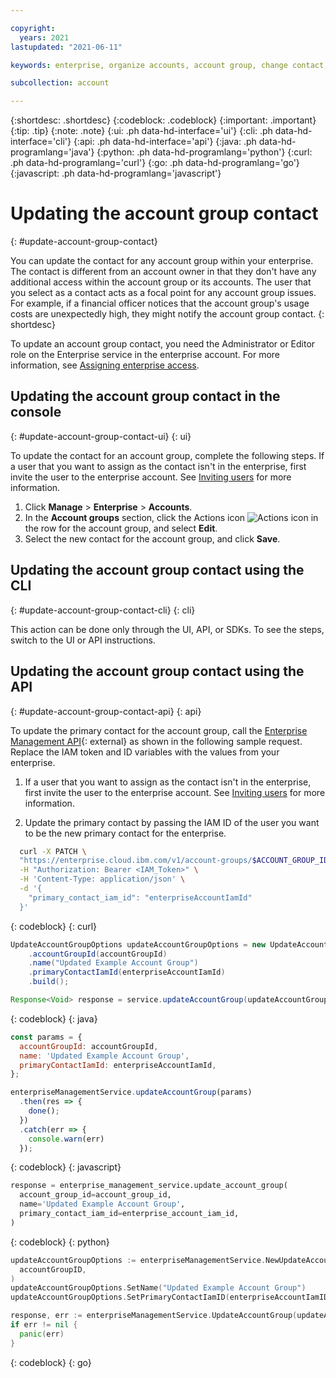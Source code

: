 ```yaml
---

copyright:
  years: 2021
lastupdated: "2021-06-11"

keywords: enterprise, organize accounts, account group, change contact, account group contact 

subcollection: account

---
```


{:shortdesc: .shortdesc}
{:codeblock: .codeblock}
{:important: .important}
{:tip: .tip}
{:note: .note}
{:ui: .ph data-hd-interface='ui'}
{:cli: .ph data-hd-interface='cli'}
{:api: .ph data-hd-interface='api'}
{:java: .ph data-hd-programlang='java'}
{:python: .ph data-hd-programlang='python'}
{:curl: .ph data-hd-programlang='curl'}
{:go: .ph data-hd-programlang='go'}
{:javascript: .ph data-hd-programlang='javascript'}

# Updating the account group contact
{: #update-account-group-contact}

You can update the contact for any account group within your enterprise. The contact is different from an account owner in that they don't have any additional access within the account group or its accounts. The user that you select as a contact acts as a focal point for any account group issues. For example, if a financial officer notices that the account group's usage costs are unexpectedly high, they might notify the account group contact.
{: shortdesc}

To update an account group contact, you need the Administrator or Editor role on the Enterprise service in the enterprise account. For more information, see [Assigning enterprise access](/docs/account?topic=account-assign-access-enterprise).

## Updating the account group contact in the console
{: #update-account-group-contact-ui}
{: ui}

To update the contact for an account group, complete the following steps. If a user that you want to assign as the contact isn't in the enterprise, first invite the user to the enterprise account. See [Inviting users](/docs/account?topic=account-iamuserinv) for more information.

1. Click **Manage** > **Enterprise** > **Accounts**.
1. In the **Account groups** section, click the Actions icon ![Actions icon](../icons/actions-icon-vertical.svg "Actions") in the row for the account group, and select **Edit**.
1. Select the new contact for the account group, and click **Save**. 

## Updating the account group contact using the CLI
{: #update-account-group-contact-cli}
{: cli}

This action can be done only through the UI, API, or SDKs. To see the steps, switch to the UI or API instructions. 


## Updating the account group contact using the API
{: #update-account-group-contact-api}
{: api}

To update the primary contact for the account group, call the [Enterprise Management API](https://{DomainName}/apidocs/enterprise-apis/enterprise#import-an-account-into-an-enterprise){: external} as shown in the following sample request. Replace the IAM token and ID variables with the values from your enterprise.

1. If a user that you want to assign as the contact isn't in the enterprise, first invite the user to the enterprise account. See [Inviting users](/docs/account?topic=account-iamuserinv) for more information.

1. Update the primary contact by passing the IAM ID of the user you want to be the new primary contact for the enterprise. 

```bash
  curl -X PATCH \
  "https://enterprise.cloud.ibm.com/v1/account-groups/$ACCOUNT_GROUP_ID" \
  -H "Authorization: Bearer <IAM_Token>" \
  -H 'Content-Type: application/json' \
  -d '{
    "primary_contact_iam_id": "enterpriseAccountIamId"
  }'
  ```
{: codeblock}
{: curl}

```java
UpdateAccountGroupOptions updateAccountGroupOptions = new UpdateAccountGroupOptions.Builder()
    .accountGroupId(accountGroupId)
    .name("Updated Example Account Group")
    .primaryContactIamId(enterpriseAccountIamId)
    .build();

Response<Void> response = service.updateAccountGroup(updateAccountGroupOptions).execute();
```
{: codeblock}
{: java}

```javascript
const params = {
  accountGroupId: accountGroupId,
  name: 'Updated Example Account Group',
  primaryContactIamId: enterpriseAccountIamId,
};

enterpriseManagementService.updateAccountGroup(params)
  .then(res => {
    done();
  })
  .catch(err => {
    console.warn(err)
  });
```
{: codeblock}
{: javascript}

```python
response = enterprise_management_service.update_account_group(
  account_group_id=account_group_id,
  name='Updated Example Account Group',
  primary_contact_iam_id=enterprise_account_iam_id,
)
```
{: codeblock}
{: python}

```go
updateAccountGroupOptions := enterpriseManagementService.NewUpdateAccountGroupOptions(
  accountGroupID,
)
updateAccountGroupOptions.SetName("Updated Example Account Group")
updateAccountGroupOptions.SetPrimaryContactIamID(enterpriseAccountIamID)

response, err := enterpriseManagementService.UpdateAccountGroup(updateAccountGroupOptions)
if err != nil {
  panic(err)
}
```
{: codeblock}
{: go}
